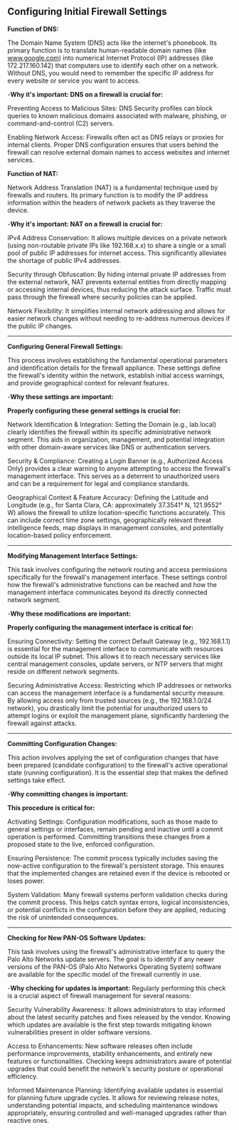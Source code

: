 **Configuring Initial Firewall Settings**
---

**Function of DNS:**

The Domain Name System (DNS) acts like the internet's phonebook. Its primary function is to translate human-readable domain names (like www.google.com) into numerical Internet Protocol (IP) addresses (like 172.217.160.142) that computers use to identify each other on a network. Without DNS, you would need to remember the specific IP address for every website or service you want to access.

-**Why it's important: DNS on a firewall is crucial for:**

Preventing Access to Malicious Sites: DNS Security profiles can block queries to known malicious domains associated with malware, phishing, or command-and-control (C2) servers.

Enabling Network Access: Firewalls often act as DNS relays or proxies for internal clients. Proper DNS configuration ensures that users behind the firewall can resolve external domain names to access websites and internet services.

**Function of NAT:**

Network Address Translation (NAT) is a fundamental technique used by firewalls and routers. Its primary function is to modify the IP address information within the headers of network packets as they traverse the device.   

-**Why it's important: NAT on a firewall is crucial for:**

IPv4 Address Conservation: It allows multiple devices on a private network (using non-routable private IPs like 192.168.x.x) to share a single or a small pool of public IP addresses for internet access. This significantly alleviates the shortage of public IPv4 addresses.

Security through Obfuscation: By hiding internal private IP addresses from the external network, NAT prevents external entities from directly mapping or accessing internal devices, thus reducing the attack surface. Traffic must pass through the firewall where security policies can be applied.

Network Flexibility: It simplifies internal network addressing and allows for easier network changes without needing to re-address numerous devices if the public IP changes.

---

**Configuring General Firewall Settings:**

This process involves establishing the fundamental operational parameters and identification details for the firewall appliance. These settings define the firewall's identity within the network, establish initial access warnings, and provide geographical context for relevant features.

-**Why these settings are important:** 

**Properly configuring these general settings is crucial for:**

Network Identification & Integration: Setting the Domain (e.g., lab.local) clearly identifies the firewall within its specific administrative network segment. This aids in organization, management, and potential integration with other domain-aware services like DNS or authentication servers.

Security & Compliance: Creating a Login Banner (e.g., Authorized Access Only) provides a clear warning to anyone attempting to access the firewall's management interface. This serves as a deterrent to unauthorized users and can be a requirement for legal and compliance standards.

Geographical Context & Feature Accuracy: Defining the Latitude and Longitude (e.g., for Santa Clara, CA: approximately 37.3541° N, 121.9552° W) allows the firewall to utilize location-specific functions accurately. This can include correct time zone settings, geographically relevant threat intelligence feeds, map displays in management consoles, and potentially location-based policy enforcement.

---

**Modifying Management Interface Settings:**

This task involves configuring the network routing and access permissions specifically for the firewall's management interface. These settings control how the firewall's administrative functions can be reached and how the management interface communicates beyond its directly connected network segment.

-**Why these modifications are important:** 

**Properly configuring the management interface is critical for:**

Ensuring Connectivity: Setting the correct Default Gateway (e.g., 192.168.1.1) is essential for the management interface to communicate with resources outside its local IP subnet. This allows it to reach necessary services like central management consoles, update servers, or NTP servers that might reside on different network segments.

Securing Administrative Access: Restricting which IP addresses or networks can access the management interface is a fundamental security measure. By allowing access only from trusted sources (e.g., the 192.168.1.0/24 network), you drastically limit the potential for unauthorized users to attempt logins or exploit the management plane, significantly hardening the firewall against attacks.

---

**Committing Configuration Changes:**

This action involves applying the set of configuration changes that have been prepared (candidate configuration) to the firewall's active operational state (running configuration). It is the essential step that makes the defined settings take effect.

-**Why committing changes is important:** 

**This procedure is critical for:**

Activating Settings: Configuration modifications, such as those made to general settings or interfaces, remain pending and inactive until a commit operation is performed. Committing transitions these changes from a proposed state to the live, enforced configuration.

Ensuring Persistence: The commit process typically includes saving the now-active configuration to the firewall's persistent storage. This ensures that the implemented changes are retained even if the device is rebooted or loses power.

System Validation: Many firewall systems perform validation checks during the commit process. This helps catch syntax errors, logical inconsistencies, or potential conflicts in the configuration before they are applied, reducing the risk of unintended consequences.

---

**Checking for New PAN-OS Software Updates:**

This task involves using the firewall's administrative interface to query the Palo Alto Networks update servers. The goal is to identify if any newer versions of the PAN-OS (Palo Alto Networks Operating System) software are available for the specific model of the firewall currently in use.

-**Why checking for updates is important:**
Regularly performing this check is a crucial aspect of firewall management for several reasons:

Security Vulnerability Awareness: It allows administrators to stay informed about the latest security patches and fixes released by the vendor. Knowing which updates are available is the first step towards mitigating known vulnerabilities present in older software versions.

Access to Enhancements: New software releases often include performance improvements, stability enhancements, and entirely new features or functionalities. Checking keeps administrators aware of potential upgrades that could benefit the network's security posture or operational efficiency.

Informed Maintenance Planning: Identifying available updates is essential for planning future upgrade cycles. It allows for reviewing release notes, understanding potential impacts, and scheduling maintenance windows appropriately, ensuring controlled and well-managed upgrades rather than reactive ones.


